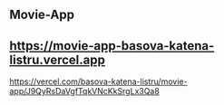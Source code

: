 Movie-App
-----
https://movie-app-basova-katena-listru.vercel.app
-----
https://vercel.com/basova-katena-listru/movie-app/J9QyRsDaVgfTqkVNcKkSrgLx3Qa8
